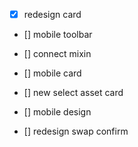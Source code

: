 - [x] redesign card
- [] mobile toolbar
- [] connect mixin




- [] mobile card
- [] new select asset card
- [] mobile design
- [] redesign swap confirm